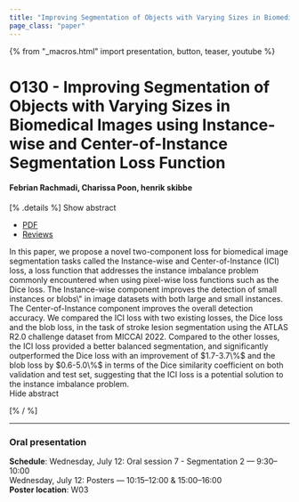 ```yaml
---
title: "Improving Segmentation of Objects with Varying Sizes in Biomedical Images using Instance-wise and Center-of-Instance Segmentation Loss Function"
page_class: "paper"
---
```


{% from "_macros.html" import presentation, button, teaser, youtube %}

# O130 - Improving Segmentation of Objects with Varying Sizes in Biomedical Images using Instance-wise and Center-of-Instance Segmentation Loss Function

#### Febrian Rachmadi, Charissa Poon, henrik skibbe


[% .details %]
<a class="toggle_visibility" data-selector=".abstract" data-level="3">Show abstract</a>
- <a href="https://openreview.net/pdf?id=8o83y0_YtE">PDF</a>
- <a href="https://openreview.net/forum?id=8o83y0_YtE">Reviews</a>

<p>
    <span class="abstract">
        In this paper, we propose a novel two-component loss for biomedical image segmentation tasks called the Instance-wise and Center-of-Instance (ICI) loss, a loss function that addresses the instance imbalance problem commonly encountered when using pixel-wise loss functions such as the Dice loss. The Instance-wise component improves the detection of small instances or blobs\" in image datasets with both large and small instances. The Center-of-Instance component improves the overall detection accuracy. We compared the ICI loss with two existing losses, the Dice loss and the blob loss, in the task of stroke lesion segmentation using the ATLAS R2.0 challenge dataset from MICCAI 2022. Compared to the other losses, the ICI loss provided a better balanced segmentation, and significantly outperformed the Dice loss with an improvement of $1.7-3.7\%$ and the blob loss by $0.6-5.0\%$ in terms of the Dice similarity coefficient on both validation and test set, suggesting that the ICI loss is a potential solution to the instance imbalance problem.
        <br>
        <span class="actions"><a class="toggle_visibility" data-level="2">Hide abstract</a></span>
    </span>
</p>
[% / %]

---


### Oral presentation

**Schedule**: Wednesday, July 12: Oral session 7 - Segmentation 2 — 9:30–10:00<br>Wednesday, July 12: Posters — 10:15–12:00 & 15:00–16:00<br>
**Poster location**: W03

